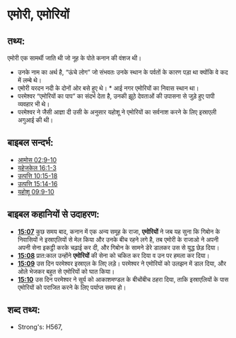 # एमोरी, एमोरियों #

## तथ्य: ##

एमोरी एक सामर्थी जाति थी जो नूह के पोते कनान की वंशज थी।

* उनके नाम का अर्थ है, “ऊंचे लोग” जो संभवतः उनके स्थान के पर्वतों के कारण पड़ा था क्योंकि वे कद में लम्बे थे।
* एमोरी यरदन नदी के दोनों ओर बसे हुए थे। * आई नगर एमोरियों का निवास स्थान था।
* परमेश्वर “एमोरियों का पाप” का संदर्भ देता है, उनकी झूठे देवताओं की उपासना से जुड़े हुए पापी व्यवहार भी थे।
* परमेश्वर ने जैसी आज्ञा दी उसी के अनुसार यहोशू ने एमोरियों का सर्वनाश करने के लिए इस्राएली अगुआई की थी।

## बाइबल सन्दर्भ: ##

* [आमोस 02:9-10](rc://en/tn/help/amo/02/09)
* [यहेजकेल 16:1-3](rc://en/tn/help/ezk/16/01)
* [उत्पत्ति 10:15-18](rc://en/tn/help/gen/10/15)
* [उत्पत्ति 15:14-16](rc://en/tn/help/gen/15/14)
* [यहोशू 09:9-10](rc://en/tn/help/jos/09/09)

## बाइबल कहानियों से उदाहरण: ##

* __[15:07](rc://en/tn/help/obs/15/07)__ कुछ समय बाद, कनान में एक अन्य समूह के राजा, __एमोरियों__ ने जब यह सुना कि गिबोन के निवासियों ने इस्राएलियों से मेल किया और उनके बीच रहने लगे है, तब एमोरी के राजाओ ने अपनी अपनी सेना इकट्ठी करके चढ़ाई कर दी, और गिबोन के सामने डेरे डालकर उस से युद्ध छेड़ दिया। 
* __[15:08](rc://en/tn/help/obs/15/08)__ प्रात:काल उन्होंने __एमोरियों__ की सेना को चकित कर दिया व उन पर हमला कर दिया। 
* __[15:09](rc://en/tn/help/obs/15/09)__ उस दिन परमेश्वर इस्राएल के लिए लड़े। परमेश्वर ने एमोरियों को उलझन में डाल दिया, और ओले भेजकर बहुत से एमोरियों को घात किया।
* __[15:10](rc://en/tn/help/obs/15/10)__ उस दिन परमेश्वर ने सूर्य को आकाशमण्डल के बीचोंबीच ठहरा दिया, ताकि इस्राएलियों के पास एमोरियों को पराजित करने के लिए पर्याप्त समय हो।

## शब्द तथ्य: ##

* Strong's: H567,
